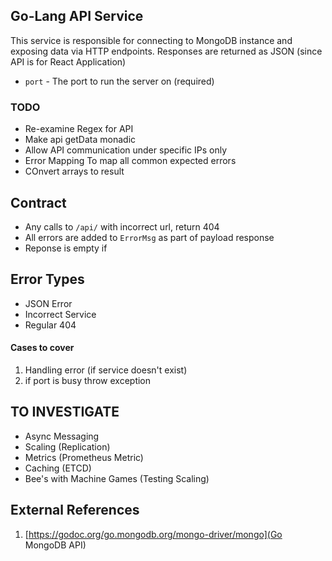 ## Go-Lang API Service

This service is responsible for connecting to MongoDB instance and exposing data via HTTP endpoints. Responses are returned as JSON (since API is for React Application)

* `port` - The port to run the server on (required)

### TODO
* Re-examine Regex for API
* Make api getData monadic
* Allow API communication under specific IPs only
* Error Mapping To map all common expected errors
* COnvert arrays to result

## Contract
* Any calls to `/api/` with incorrect url, return 404
* All errors are added to `ErrorMsg` as part of payload response
* Reponse is empty if

## Error Types
* JSON Error
* Incorrect Service
* Regular 404

#### Cases to cover
1. Handling error (if service doesn't exist)
2. if port is busy throw exception

## TO INVESTIGATE
* Async Messaging
* Scaling (Replication)
* Metrics (Prometheus Metric)
* Caching (ETCD)
* Bee's with Machine Games (Testing Scaling)

## External References
1. [https://godoc.org/go.mongodb.org/mongo-driver/mongo](Go MongoDB API)